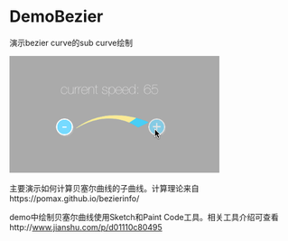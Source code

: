 # DemoBezier
演示bezier curve的sub curve绘制

![target-1-gif](https://github.com/jiaowochunge/DemoBezier/blob/master/demoBezier.gif)

主要演示如何计算贝塞尔曲线的子曲线。计算理论来自https://pomax.github.io/bezierinfo/

demo中绘制贝塞尔曲线使用Sketch和Paint Code工具。相关工具介绍可查看http://www.jianshu.com/p/d01110c80495
